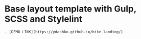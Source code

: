 # Base layout template with Gulp, SCSS and Stylelint
    - [DEMO LINK](https://ydashko.github.io/bike-landing/)
